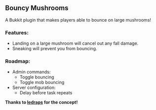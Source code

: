 ## Bouncy Mushrooms

A Bukkit plugin that makes players able to bounce on large mushrooms!

### Features:
- Landing on a large mushroom will cancel out any fall damage.
- Sneaking will prevent you from bouncing.

### Roadmap:
- Admin commands:
  - Toggle bouncing
  - Toggle mob bouncing
- Server configuration:
  - Delay before task repeats

**Thanks to [ledraps](http://redd.it/kiswj) for the concept!**